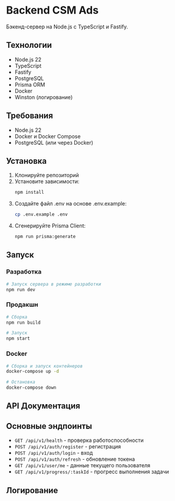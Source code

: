 # Backend CSM Ads

Бэкенд-сервер на Node.js с TypeScript и Fastify.

## Технологии

- Node.js 22
- TypeScript
- Fastify
- PostgreSQL
- Prisma ORM
- Docker
- Winston (логирование)

## Требования

- Node.js 22
- Docker и Docker Compose
- PostgreSQL (или через Docker)

## Установка

1. Клонируйте репозиторий
2. Установите зависимости:
   ```bash
   npm install
   ```
3. Создайте файл .env на основе .env.example:
   ```bash
   cp .env.example .env
   ```
4. Сгенерируйте Prisma Client:
   ```bash
   npm run prisma:generate
   ```

## Запуск

### Разработка

```bash
# Запуск сервера в режиме разработки
npm run dev
```

### Продакшн

```bash
# Сборка
npm run build

# Запуск
npm start
```

### Docker

```bash
# Сборка и запуск контейнеров
docker-compose up -d

# Остановка
docker-compose down
```

## API Документация

<!-- TODO - вернуть когда реализуем документацию
После запуска сервера документация Swagger доступна по адресу:
http://localhost:3000/documentation -->

## Основные эндпоинты

- `GET /api/v1/health` - проверка работоспособности
- `POST /api/v1/auth/register` - регистрация
- `POST /api/v1/auth/login` - вход
- `POST /api/v1/auth/refresh` - обновление токена
- `GET /api/v1/user/me` - данные текущего пользователя
- `GET /api/v1/progress/:taskId` - прогресс выполнения задачи

## Логирование
<!-- TODO - Доописать после того как удалил winston -->
